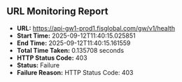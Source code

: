 ## URL Monitoring Report

- **URL:** https://api-gw1-prod1.fisglobal.com/gw/v1/health
- **Start Time:** 2025-09-12T11:40:15.025851
- **End Time:** 2025-09-12T11:40:15.161559
- **Total Time Taken:** 0.135708 seconds
- **HTTP Status Code:** 403
- **Status:** Failure
- **Failure Reason:** HTTP Status Code: 403
